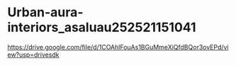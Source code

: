 # Urban-aura-interiors_asaluau252521151041


https://drive.google.com/file/d/1COAhlFouAs1BGuMmeXiQfdBQor3ovEPd/view?usp=drivesdk
